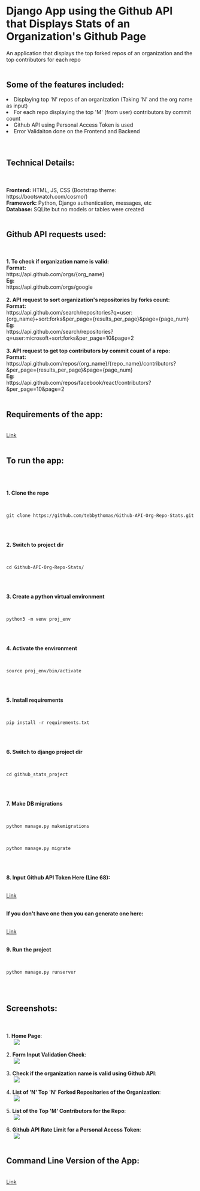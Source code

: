 # Django App using the Github API that Displays Stats of an Organization's Github Page

An application that displays the top forked repos of an organization and the top contributors for each repo
<br />
<br />
<h2>Some of the features included:</h2>
<li>Displaying top 'N' repos of an organization (Taking 'N' and the org name as input)</li>
<li>For each repo displaying the top 'M' (from user) contributors by commit count</li>
<li>Github API using Personal Access Token is used</li>
<li>Error Validaiton done on the Frontend and Backend</li>
<br />
<br />
<h2>Technical Details:</h2>
<br />
<br />
<b>Frontend:</b> HTML, JS, CSS (Bootstrap theme: https://bootswatch.com/cosmo/)
<br />
<b>Framework:</b> Python, Django authentication, messages, etc
<br />
<b>Database:</b> SQLite but no models or tables were created
<br />
<br /> 
<h2>Github API requests used:</h2>
<br />
<br />
<b>1. To check if organization name is valid:</b> 
<br />
<b>Format:</b><br />
https://api.github.com/orgs/{org_name}<br />
<b>Eg:</b><br />
https://api.github.com/orgs/google
<br />
<br />
<b>2. API request to sort organization's repositories by forks count:</b> 
<br />
<b>Format:</b><br />
https://api.github.com/search/repositories?q=user:{org_name}+sort:forks&per_page={results_per_page}&page={page_num}<br />
<b>Eg:</b><br />
https://api.github.com/search/repositories?q=user:microsoft+sort:forks&per_page=10&page=2
<br />
<br />
<b>3. API request to get top contributors by commit count of a repo:</b> 
<br />
<b>Format:</b><br />
https://api.github.com/repos/{org_name}/{repo_name}/contributors?&per_page={results_per_page}&page={page_num}<br />
<b>Eg:</b><br />
https://api.github.com/repos/facebook/react/contributors?&per_page=10&page=2
<br />
<br />
<h2>Requirements of the app:</h2>
<br />
<a href="https://github.com/tebbythomas/Github-API-Org-Repo-Stats/blob/master/requirements.txt">Link</a>
<br />
<br />
<h2>To run the app:</h2>
<br />
<br />
<p><b>1. Clone the repo</b></p>
<br />
<pre><code>git clone https://github.com/tebbythomas/Github-API-Org-Repo-Stats.git
</code></pre>
<br />
<br />
<p><b>2. Switch to project dir</b></p>
<br />
<pre><code>cd Github-API-Org-Repo-Stats/
</code></pre>
<br />
<br />
<p><b>3. Create a python virtual environment</b></p>
<br />
<pre><code>python3 -m venv proj_env
</code></pre>
<br />
<br />
<p><b>4. Activate the environment</b></p>
<br />
<pre><code>source proj_env/bin/activate
</code></pre>
<br />
<br />
<p><b>5. Install requirements</b></p>
<br />
<pre><code>pip install -r requirements.txt
</code></pre>
<br />
<br />
<p><b>6. Switch to django project dir</b></p>
<br />
<pre><code>cd github_stats_project
</code></pre>
<br />
<br />
<p><b>7. Make DB migrations</b></p>
<br />
<pre><code>python manage.py makemigrations
</code></pre>
<br />
<pre><code>python manage.py migrate
</code></pre>
<br />
<br />
<p><b>8. Input Github API Token Here (Line 68):</b></p>
<br />
<a href="https://github.com/tebbythomas/Github-API-Org-Repo-Stats/blob/master/github_stats_project/github_stats_app/top_dev_org_contributors.py">Link</a>
<br />
<br />
<p><b>If you don't have one then you can generate one here:</b></p>
<br />
<a href="https://github.com/settings/tokens">Link</a>
<br />
<br />
<p><b>9. Run the project</b></p>
<br />
<pre><code>python manage.py runserver
</code></pre>
<br />
<br />
<h2>Screenshots:</h2>
<br />
<br />
1. <b>Home Page</b>:
<br />
<img src="https://github.com/tebbythomas/Github-API-Org-Repo-Stats/blob/master/Screenshots/Home-Page.png" hspace="20">
<br />
<br />
2. <b>Form Input Validation Check</b>:
<br />
<img src="https://github.com/tebbythomas/Github-API-Org-Repo-Stats/blob/master/Screenshots/Input-Validation.png" hspace="20">
<br />
<br />
3. <b>Check if the organization name is valid using Github API</b>:
<br />
<img src="https://github.com/tebbythomas/Github-API-Org-Repo-Stats/blob/master/Screenshots/Valid-Company-Check.png" hspace="20">
<br />
<br />
4. <b>List of 'N' Top 'N' Forked Repositories of the Organization</b>:
<br />
<img src="https://github.com/tebbythomas/Github-API-Org-Repo-Stats/blob/master/Screenshots/Repos-List.png" hspace="20">
<br />
<br />
5. <b>List of the Top 'M' Contributors for the Repo</b>:
<br />
<img src="https://github.com/tebbythomas/Github-API-Org-Repo-Stats/blob/master/Screenshots/Contributors-List.png" hspace="20">
<br />
<br />
6. <b>Github API Rate Limit for a Personal Access Token</b>:
<br />
<img src="https://github.com/tebbythomas/Github-API-Org-Repo-Stats/blob/master/Screenshots/Github-Token-Access-Limit.png" hspace="20">
<br />
<br />
<h2>Command Line Version of the App:</h2><br />
<a href="https://github.com/tebbythomas/Github-API-Org-Repo-Stats/blob/master/top_dev_org_contributors.py">Link</a>